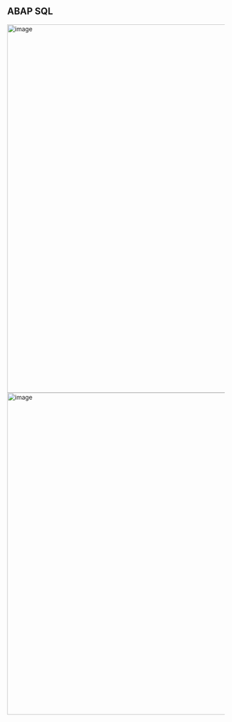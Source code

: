 ## ABAP SQL

<img width="1866" height="852" alt="image" src="https://github.com/user-attachments/assets/5e75c1df-4587-457d-8831-af37f879e953" />

<img width="1866" height="745" alt="image" src="https://github.com/user-attachments/assets/f7db7ced-56d0-47f9-9957-b7eaa3ff54fe" />

